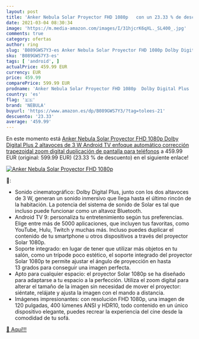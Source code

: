 ```yaml
---
layout: post
title: 'Anker Nebula Solar Proyector FHD 1080p   con un 23.33 % de descuento'
date: 2021-03-04 08:30:34
image: 'https://m.media-amazon.com/images/I/31hjcrK6qXL._SL400_.jpg'
comments: true
category: ofertas
author: ring
slug: 'B089GWS7Y3-es Anker Nebula Solar Proyector FHD 1080p Dolby Digital Plus...'
sku: 'B089GWS7Y3-es'
tags: [ 'android', ]
actualPrice: 459.99 EUR
currency: EUR
price: 459.99
comparePrice: 599.99 EUR
prodname: 'Anker Nebula Solar Proyector FHD 1080p  Dolby Digital Plus  2 altavoces de 3 W  Android TV  enfoque automático  corrección trapezoidal  zoom digital  duplicación de pantalla para teléfonos'
country: 'es'
flag: '🇪🇸'
brand: 'NEBULA'
buyurl: 'https://www.amazon.es/dp/B089GWS7Y3/?tag=tolees-21'
descuento: '23.33'
average: '459.99'
---
```


En este momento está [Anker Nebula Solar Proyector FHD 1080p  Dolby Digital Plus  2 altavoces de 3 W  Android TV  enfoque automático  corrección trapezoidal  zoom digital  duplicación de pantalla para teléfonos](https://www.amazon.es/dp/B089GWS7Y3/?tag=tolees-21) a 459.99 EUR (original: 599.99 EUR) (23.33 %  de descuento) en el siguiente enlace!

[![Anker Nebula Solar Proyector FHD 1080p  ](https://m.media-amazon.com/images/I/31hjcrK6qXL._SL400_.jpg)](https://www.amazon.es/dp/B089GWS7Y3/?tag=tolees-21)

🔎:

- Sonido cinematográfico: Dolby Digital Plus, junto con los dos altavoces de 3 W, generan un sonido inmersivo que llega hasta el último rincón de la habitación. La potencia del sistema de sonido de Solar es tal que incluso puede funcionar como un altavoz Bluetooth.
- Android TV 9: personaliza tu entretenimiento según tus preferencias. Elige entre más de 5000 aplicaciones, que incluyen tus favoritas, como YouTube, Hulu, Twitch y muchas más. Incluso puedes duplicar el contenido de tu smartphone u otros dispositivos a través del proyector Solar 1080p.
- Soporte integrado: en lugar de tener que utilizar más objetos en tu salón, como un trípode poco estético, el soporte integrado del proyector Solar 1080p te permite ajustar el ángulo de proyección en hasta 13 grados para conseguir una imagen perfecta.
- Apto para cualquier espacio: el proyector Solar 1080p se ha diseñado para adaptarse a tu espacio a la perfección. Utiliza el zoom digital para alterar el tamaño de la imagen sin necesidad de mover el proyector: siéntate, relájate y ajusta la imagen con el mando a distancia.
- Imágenes impresionantes: con resolución FHD 1080p, una imagen de 120 pulgadas, 400 lúmenes ANSI y HDR10, todo contenido en un único dispositivo elegante, puedes recrear la experiencia del cine desde la comodidad de tu sofá.

[🛒 Aquí!!!](https://www.amazon.es/dp/B089GWS7Y3/?tag=tolees-21)
